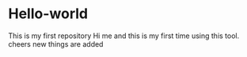 # Hello-world
This is my first repository
Hi me and this is my first time using this tool.
cheers
new things are added
